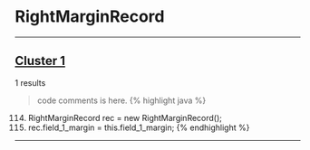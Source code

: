 # RightMarginRecord

***

## [Cluster 1](./1)
1 results
> code comments is here.
{% highlight java %}
114. RightMarginRecord rec = new RightMarginRecord();
115. rec.field_1_margin = this.field_1_margin;
{% endhighlight %}

***

